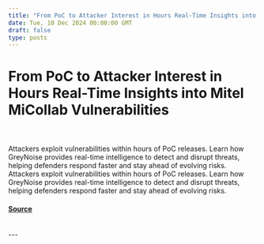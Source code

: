 ```yaml
---
title: "From PoC to Attacker Interest in Hours Real-Time Insights into Mitel MiCollab Vulnerabilities"
date: Tue, 10 Dec 2024 00:00:00 GMT
draft: false
type: posts
---
```

# From PoC to Attacker Interest in Hours Real-Time Insights into Mitel MiCollab Vulnerabilities

<br/>

<br/>
Attackers exploit vulnerabilities within hours of PoC releases. Learn how GreyNoise provides real-time intelligence to detect and disrupt threats, helping defenders respond faster and stay ahead of evolving risks.
<br/>
Attackers exploit vulnerabilities within hours of PoC releases. Learn how GreyNoise provides real-time intelligence to detect and disrupt threats, helping defenders respond faster and stay ahead of evolving risks.

#### [Source](https://www.greynoise.io/blog/from-poc-to-attacker-interest-in-hours-real-time-insights-into-mitel-micollab-vulnerabilities)

<br/>
---
